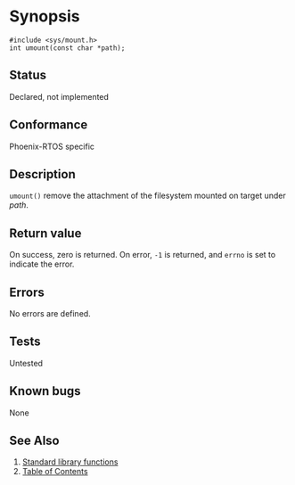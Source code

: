 <!-- Documentation template to fill -->
<!-- #MUST_BE: make good synopsis -->
# Synopsis 

`#include <sys/mount.h>`</br>
`int umount(const char *path);`</br>

<!-- #MUST_BE: check status according to implementation -->
## Status

Declared, not implemented

<!-- #MUST_BE: if function shall be posix compliant print the standard signature  -->
## Conformance

Phoenix-RTOS specific

<!-- #MUST_BE: update description from opengroup AND READ IT and check if it matches  -->
## Description 
 
`umount()` remove the attachment of the filesystem mounted on target under _path_.

<!-- #MUST_BE: check return values by the function  -->
## Return value

On success, zero is returned. On error, `-1` is returned, and `errno` is set to indicate the error.

<!-- #MUST_BE: check what errors can cause the function to fail  -->
## Errors

No errors are defined. 

<!-- #MUST_BE: function by default shall be untested, when tested there should be a link to test location and test command for ia32 test runner  -->
## Tests

Untested 

<!-- #MUST_BE: check for pending issues in  -->
## Known bugs 

None

## See Also

1. [Standard library functions](../README.md)
2. [Table of Contents](../../../README.md)